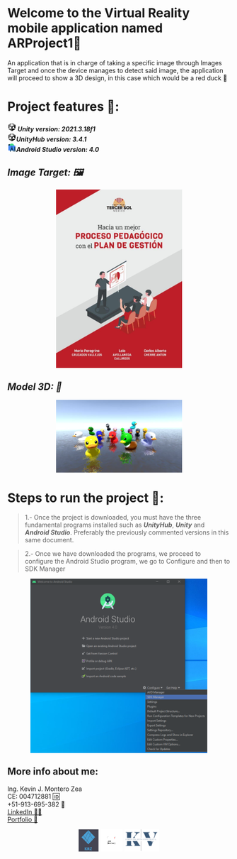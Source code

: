 # Welcome to the Virtual Reality mobile application named ARProject1🦆

An application that is in charge of taking a specific image through Images Target and once the device manages to detect said image, the application will proceed to show a 3D design, in this case which would be a red duck 🦆

# Project features 🚨:
  ***<img src="https://github.com/devicons/devicon/blob/master/icons/unity/unity-original.svg" alt="unity logo" width="20"> Unity version: 2021.3.18f1*** <br>
  ***<img src="https://github.com/devicons/devicon/blob/master/icons/unity/unity-original.svg" alt="unityhub logo" width="20">UnityHub version: 3.4.1*** <br>
  ***<img src="https://github.com/devicons/devicon/blob/master/icons/androidstudio/androidstudio-original.svg" alt="androidstudio logo" width="20">Android Studio version: 4.0*** <br>
##  ***Image Target: 🖼*** <br>
<p align="center">
  <img src="https://github.com/kvto/ARProject1/blob/main/Assets/Editor/Vuforia/ImageTargetTextures/AR1DB/image_scaled.jpg" width="285px" align="center">
</p>

## ***Model 3D: 🗿*** <br>
<p align="center">
   <img src="https://github.com/kvto/ARProject1/blob/main/Assets/duck.jpg" width="285px" align="center">
</p>

# Steps to run the project 🚨:

> 1.- Once the project is downloaded, you must have the three fundamental programs installed such as ***UnityHub***, ***Unity*** and ***Android Studio***. Preferably the previously commented versions in this same document.

> 2.- Once we have downloaded the programs, we proceed to configure the Android Studio program, we go to Configure and then to SDK Manager

<p align="center">
   <img src="https://github.com/kvto/ARProject1/blob/main/Assets/androidsetup.png" width="400px" align="center">
</p>

  ## More info about me: 
<div id="badges" >
Ing. Kevin J. Montero Zea 
</div>
<div id="badges" >
CE: 004712881 🆔
</div>
<div id="badges" >
+51-913-695-382 📱
</div>
<div id="badges" >
<a href="https://www.linkedin.com/in/kevin913montero/">
    LinkedIn 👨‍🦰
  </a>
</div>
<div id="badges" >
<a href="https://portfoliokjmz.netlify.app/">
    Portfolio 💼
  </a>
</div>


<p align="center">
<img height="50" src="Assets/logo2 (2).png" />
<img height="50" src="Assets/logo3.png" />
<img height="50" src="Assets/Sin título.png" />
</p>
